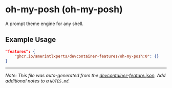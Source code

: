 
# oh-my-posh (oh-my-posh)

A prompt theme engine for any shell.

## Example Usage

```json
"features": {
    "ghcr.io/amerintlxperts/devcontainer-features/oh-my-posh:0": {}
}
```





---

_Note: This file was auto-generated from the [devcontainer-feature.json](https://github.com/amerintlxperts/devcontainer-features/blob/main/src/oh-my-posh/devcontainer-feature.json).  Add additional notes to a `NOTES.md`._
